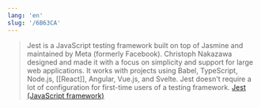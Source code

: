 ```yaml
---
lang: 'en'
slug: '/6B63CA'
---
```


> Jest is a JavaScript testing framework built on top of Jasmine and maintained by Meta (formerly Facebook). Christoph Nakazawa designed and made it with a focus on simplicity and support for large web applications. It works with projects using Babel, TypeScript, Node.js, [[React]], Angular, Vue.js, and Svelte. Jest doesn't require a lot of configuration for first-time users of a testing framework. [Jest (JavaScript framework)](https://en.wikipedia.org/wiki/Jest_(JavaScript_framework))